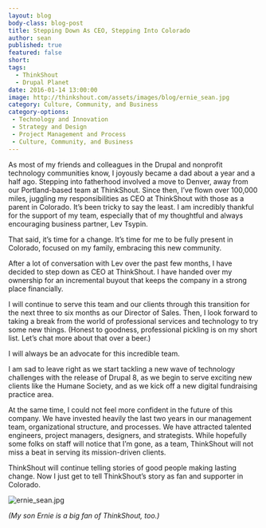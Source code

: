 ```yaml
---
layout: blog
body-class: blog-post
title: Stepping Down As CEO, Stepping Into Colorado
author: sean
published: true
featured: false
short: 
tags:
  - ThinkShout
  - Drupal Planet
date: 2016-01-14 13:00:00
image: http://thinkshout.com/assets/images/blog/ernie_sean.jpg
category: Culture, Community, and Business
category-options: 
 - Technology and Innovation
 - Strategy and Design
 - Project Management and Process
 - Culture, Community, and Business
---
```


As most of my friends and colleagues in the Drupal and nonprofit technology communities know, I joyously became a dad about a year and a half ago. Stepping into fatherhood involved a move to Denver, away from our Portland-based team at ThinkShout. Since then, I’ve flown over 100,000 miles, juggling my responsibilities as CEO at ThinkShout with those as a parent in Colorado. It’s been tricky to say the least. I am incredibly thankful for the support of my team, especially that of my thoughtful and always encouraging business partner, Lev Tsypin.

That said, it’s time for a change. It’s time for me to be fully present in Colorado, focused on my family, embracing this new community.

After a lot of conversation with Lev over the past few months, I have decided to step down as CEO at ThinkShout. I have handed over my ownership for an incremental buyout that keeps the company in a strong place financially.

I will continue to serve this team and our clients through this transition for the next three to six months as our Director of Sales. Then, I look forward to taking a break from the world of professional services and technology to try some new things. (Honest to goodness, professional pickling is on my short list. Let’s chat more about that over a beer.)

I will always be an advocate for this incredible team.

I am sad to leave right as we start tackling a new wave of technology challenges with the release of Drupal 8, as we begin to serve exciting new clients like the Humane Society, and as we kick off a new digital fundraising practice area.

At the same time, I could not feel more confident in the future of this company. We have invested heavily the last two years in our management team, organizational structure, and processes. We have attracted talented engineers, project managers, designers, and strategists. While hopefully some folks on staff will notice that I’m gone, as a team, ThinkShout will not miss a beat in serving its mission-driven clients.

ThinkShout will continue telling stories of good people making lasting change. Now I just get to tell ThinkShout’s story as fan and supporter in Colorado.

![ernie_sean.jpg](http://thinkshout.com/assets/images/blog/ernie_sean.jpg)

_(My son Ernie is a big fan of ThinkShout, too.)_


